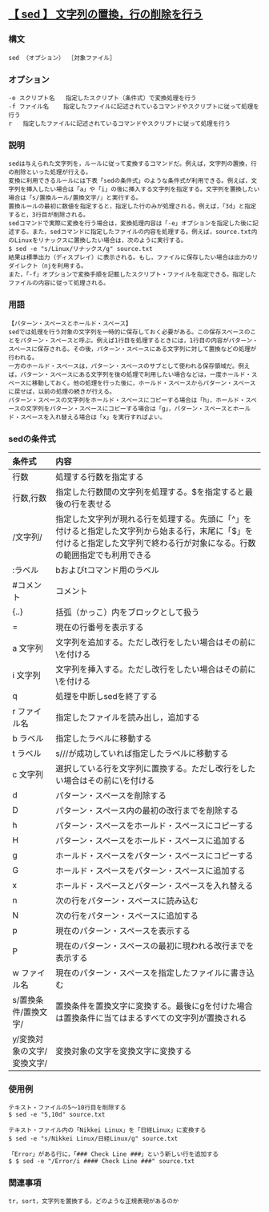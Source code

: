 ## [【 sed 】 文字列の置換，行の削除を行う](https://xtech.nikkei.com/it/article/COLUMN/20060227/230879/)

### 構文
```
sed （オプション） ［対象ファイル］
```

### オプション
```
-e スクリプト名	指定したスクリプト（条件式）で変換処理を行う
-f ファイル名	指定したファイルに記述されているコマンドやスクリプトに従って処理を行う
r	指定したファイルに記述されているコマンドやスクリプトに従って処理を行う
```

### 説明
```
sedは与えられた文字列を，ルールに従って変換するコマンドだ。例えば，文字列の置換，行の削除といった処理が行える。
変換に利用できるルールには下表「sedの条件式」のような条件式が利用できる。例えば，文字列を挿入したい場合は「a」や「i」の後に挿入する文字列を指定する。文字列を置換したい場合は「s/置換ルール/置換文字/」と実行する。
置換ルールの最初に数値を指定すると，指定した行のみが処理される。例えば，「3d」と指定すると，3行目が削除される。
sedコマンドで実際に変換を行う場合は，変換処理内容は「-e」オプションを指定した後に記述する。また，sedコマンドに指定したファイルの内容を処理する。例えば，source.txt内のLinuxをリナックスに置換したい場合は，次のように実行する。
$ sed -e "s/Linux/リナックス/g" source.txt 
結果は標準出力（ディスプレイ）に表示される。もし，ファイルに保存したい場合は出力のリダイレクト（пjを利用する。
また，「-f」オプションで変換手順を記載したスクリプト・ファイルを指定できる。指定したファイルの内容に従って処理される。
```

### 用語
```
【パターン・スペースとホールド・スペース】
sedでは処理を行う対象の文字列を一時的に保存しておく必要がある。この保存スペースのことをパターン・スペースと呼ぶ。例えば1行目を処理するときには，1行目の内容がパターン・スペースに保存される。その後，パターン・スペースにある文字列に対して置換などの処理が行われる。
一方のホールド・スペースは，パターン・スペースのサブとして使われる保存領域だ。例えば，パターン・スペースにある文字列を後の処理で利用したい場合などは，一度ホールド・スペースに移動しておく。他の処理を行った後に，ホールド・スペースからパターン・スペースに戻せば，以前の処理の続きが行える。
パターン・スペースの文字列をホールド・スペースにコピーする場合は「h」，ホールド・スペースの文字列をパターン・スペースにコピーする場合は「g」，パターン・スペースとホールド・スペースを入れ替える場合は「x」を実行すればよい。
```

### sedの条件式
|条件式|内容|
|:--|:--|
|行数|処理する行数を指定する|
|行数,行数|指定した行数間の文字列を処理する。$を指定すると最後の行を表せる|
|/文字列/|指定した文字列が現れる行を処理する。先頭に「^」を付けると指定した文字列から始まる行，末尾に「$」を付けると指定した文字列で終わる行が対象になる。行数の範囲指定でも利用できる|
|:ラベル|bおよびtコマンド用のラベル|
|#コメント|コメント|
|{..}|括弧（かっこ）内をブロックとして扱う|
|=|現在の行番号を表示する|
|a 文字列|文字列を追加する。ただし改行をしたい場合はその前に\を付ける|
|i 文字列|文字列を挿入する。ただし改行をしたい場合はその前に\を付ける|
|q|処理を中断しsedを終了する|
|r ファイル名|指定したファイルを読み出し，追加する|
|b ラベル|指定したラベルに移動する|
|t ラベル|s///が成功していれば指定したラベルに移動する|
|c 文字列|選択している行を文字列に置換する。ただし改行をしたい場合はその前に\を付ける|
|d|パターン・スペースを削除する|
|D|パターン・スペース内の最初の改行までを削除する|
|h|パターン・スペースをホールド・スペースにコピーする|
|H|パターン・スペースをホールド・スペースに追加する|
|g|ホールド・スペースをパターン・スペースにコピーする|
|G|ホールド・スペースをパターン・スペースに追加する|
|x|ホールド・スペースとパターン・スペースを入れ替える|
|n|次の行をパターン・スペースに読み込む|
|N|次の行をパターン・スペースに追加する|
|p|現在のパターン・スペースを表示する|
|P|現在のパターン・スペースの最初に現われる改行までを表示する|
|w ファイル名|現在のパターン・スペースを指定したファイルに書き込む|
|s/置換条件/置換文字/|置換条件を置換文字に変換する。最後にgを付けた場合は置換条件に当てはまるすべての文字列が置換される|
|y/変換対象の文字/変換文字/|変換対象の文字を変換文字に変換する|

### 使用例
```
テキスト・ファイルの5～10行目を削除する
$ sed -e "5,10d" source.txt 

テキスト・ファイル内の「Nikkei Linux」を「日経Linux」に変換する
$ sed -e "s/Nikkei Linux/日経Linux/g" source.txt 

「Error」がある行に，「### Check Line ###」という新しい行を追加する
$ $ sed -e "/Error/i #### Check Line ###" source.txt
```

### 関連事項
```
tr，sort，文字列を置換する，どのような正規表現があるのか
```
